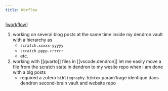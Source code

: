 ```yaml
---
title: Worflow
---
```


[[workflow]]

1. working on several blog posts at the same time inside my dendron vault with a hierarchy as
   - `scratch.xxxxx-yyyyy`
   - `scratch.pppp-rrrrrr`
   - etc.
2. working with [[quarto]] files in [[vscode.dendron]] let me easily move a file from the scratch state in dendron to my wesite repo when i am done with a blg posts
   - required a zotero `bibliography.bibtex` param‘trage identique dans dendron second-brain vault and website repo

[//begin]: # "Autogenerated link references for markdown compatibility"
[workflow]: workflow.md "Worflow"
[//end]: # "Autogenerated link references"
